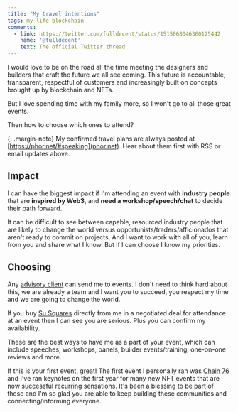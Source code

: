 ```yaml
---
title: "My travel intentions"
tags: my-life blockchain
comments:
  - link: https://twitter.com/fulldecent/status/1515068046360125442
    name: '@fulldecent'
    text: The official Twitter thread
---
```


I would love to be on the road all the time meeting the designers and builders that craft the future we all see coming. This future is accountable, transparent, respectful of customers and increasingly built on concepts brought up by blockchain and NFTs.

But I love spending time with my family more, so I won't go to all those great events.

Then how to choose which ones to attend?

{: .margin-note}
My confirmed travel plans are always posted at [https://phor.net/#speaking](phor.net). Hear about them first with RSS or email updates above.

## Impact

I can have the biggest impact if I'm attending an event with **industry people** that are **inspired by Web3**, and **need a workshop/speech/chat** to decide their path forward.

It can be difficult to see between capable, resourced industry people that are likely to change the world versus opportunists/traders/afficionados that aren't ready to commit on projects. And I want to work with all of you, learn from you and share what I know. But if I can choose I know my priorities.

## Choosing

Any [advisory client](https://phor.net/advisory) can send me to events. I don't need to think hard about this, we are already a team and I want you to succeed, you respect my time and we are going to change the world.

If you buy [Su Squares](https://tenthousandsu.com) directly from me in a negotiated deal for attendance at an event then I can see you are serious. Plus you can confirm my availability.

These are the best ways to have me as a part of your event, which can include speeches, workshops, panels, builder events/training, one-on-one reviews and more.

If this is your first event, great! The first event I personally ran was [Chain 76](https://chain76.org) and I've ran keynotes on the first year for many new NFT events that are now successful recurring sensations. It's been a blessing to be part of these and I'm so glad you are able to keep building these communities and connecting/informing everyone.